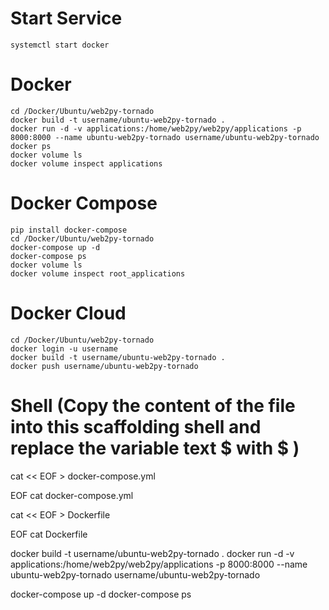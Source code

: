 # Start Service
	systemctl start docker

# Docker
	cd /Docker/Ubuntu/web2py-tornado
	docker build -t username/ubuntu-web2py-tornado .
	docker run -d -v applications:/home/web2py/web2py/applications -p 8000:8000 --name ubuntu-web2py-tornado username/ubuntu-web2py-tornado
	docker ps 
	docker volume ls
	docker volume inspect applications

# Docker Compose
	pip install docker-compose
	cd /Docker/Ubuntu/web2py-tornado
	docker-compose up -d
	docker-compose ps
	docker volume ls
	docker volume inspect root_applications

# Docker Cloud
	cd /Docker/Ubuntu/web2py-tornado
	docker login -u username
	docker build -t username/ubuntu-web2py-tornado .
	docker push username/ubuntu-web2py-tornado

# Shell (Copy the content of the file into this scaffolding shell and replace the variable text $ with \$ )
cat << EOF > docker-compose.yml

EOF
cat docker-compose.yml

cat << EOF > Dockerfile

EOF
cat Dockerfile

docker build -t username/ubuntu-web2py-tornado .
docker run -d -v applications:/home/web2py/web2py/applications -p 8000:8000 --name ubuntu-web2py-tornado username/ubuntu-web2py-tornado

docker-compose up -d
docker-compose ps
